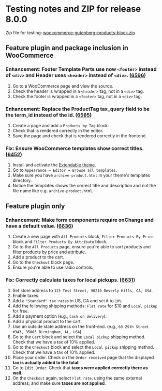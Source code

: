 # Testing notes and ZIP for release 8.0.0

Zip file for testing: [woocommerce-gutenberg-products-block.zip](https://github.com/woocommerce/woocommerce-blocks/files/9047059/woocommerce-gutenberg-products-block.zip)

## Feature plugin and package inclusion in WooCommerce

### Enhancement: Footer Template Parts use now `<footer>` instead of `<div>` and Header uses `<header>` instead of `<div>`. ([6596](https://github.com/woocommerce/woocommerce-blocks/pull/6596))

1. Go to a WooCommerce page and view the source.
2. Check the header is wrapped in a `<header>` tag, not in a `<div>` tag.
3. Check the footer is wrapped in a `<footer>` tag, not in a `<div>` tag.

### Enhancement: Replace the ProductTag tax_query field to be the term_id instead of the id. ([6585](https://github.com/woocommerce/woocommerce-blocks/pull/6585))

1. Create a page and add a `Products by Tag` block.
2. Check that is rendered correctly in the editor.
3. Save the page and check that is rendered correctly in the frontend.

### Fix: Ensure WooCommerce templates show correct titles. ([6452](https://github.com/woocommerce/woocommerce-blocks/pull/6452))

1. Install and activate the [Extendable theme](https://wordpress.org/themes/extendable/).
2. Go to `Appearance → Editor → Browse all templates`.
3. Make sure you have `archive-product.html` in your theme's templates directory.
4. Notice the templates shows the correct title and description and not the file name like e.g. `archive-product.html`.

## Feature plugin only

### Enhancement: Make form components require onChange and have a default value. ([6636](https://github.com/woocommerce/woocommerce-blocks/pull/6636))

1. Create a new page with `All Products` block, `Filter Products By Price` block and `Filter Products By Attribute` block.
2. Go to the `All Products` page, ensure you're able to sort products and filter products by price and attribute.
3. Add a product to the cart.
4. Go to the `Checkout` block page.
5. Ensure you're able to use radio controls.

### Fix: Correctly calculate taxes for local pickups. ([6631](https://github.com/woocommerce/woocommerce-blocks/pull/6631))

1. Set store address to `123 Test Street, 90210 Beverly Hills, CA, USA`.
2. Enable taxes.
3. Add a `"Standard" tax rates` in US, CA and set it to `10%`.
4. Add the following shipping methods: `Flat rate` for $10 and `Local pickup` for free.
5. Add a payment option (e.g., `Cash on delivery`).
6. Add a physical product to the cart.
7. Use an outside state address on the front-end. (e.g., `60 29th Street #343, 35005 Birmingham, AL, USA`).
8. Go to the `Cart` block and select the `Local pickup` shipping method. Check that we have a tax of 10% applied.
9. Go to the `Checkout` block and select the `Local pickup` shipping method. Check that we have a tax of 10% applied.
10. Place your order. Check on the `Order received` page that the displayed **tax is actually added to the total**.
11. Go to `Edit Order`. Check that **taxes were applied correctly there as well**.
12. On the `Checkout` again, select `Flat rate`, using the same external address, and make sure **taxes are not applied**.
